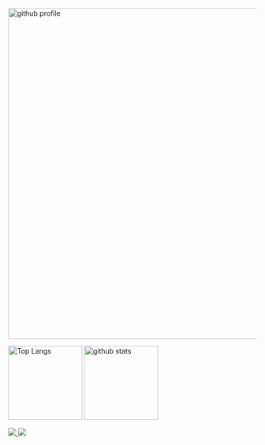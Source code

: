 
<img alt="github profile" width="672px" margin="auto" src="https://github-profile-summary-cards.vercel.app/api/cards/profile-details?username=shingo-kumada&theme=onedark" />

<p align="left"> 
  <img alt="Top Langs" height="150px" src="https://github-readme-stats.vercel.app/api/top-langs/?username=shingo-kumada&layout=compact&count_private=true&show_icons=true&theme=onedark&border_color=000000" />
  <img alt="github stats" height="150px" src="https://github-readme-stats.vercel.app/api?username=shingo-kumada&count_private=true&show_icons=true&show_icons=true&theme=onedark&border_color=000000"/>
</p>

<a href="https://twitter.com/shingo_kumada">
  <img src="https://img.shields.io/twitter/follow/shingo_kumada" />
</a>

<a href="https://qiita.com/shingo-kumada">
  <img src="https://img.shields.io/badge/-Follow_@shingo_--_kumada-FFFFFF.svg?logo=qiita&style=flat">
</a>



